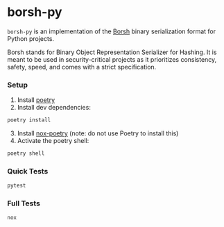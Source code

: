 # borsh-py

`borsh-py` is an implementation of the [Borsh](https://borsh.io/) binary serialization format for Python projects.

Borsh stands for Binary Object Representation Serializer for Hashing. It is meant to be used in security-critical projects as it prioritizes consistency, safety, speed, and comes with a strict specification.


### Setup

1. Install [poetry](https://python-poetry.org/docs/#installation)
2. Install dev dependencies:
```sh
poetry install

```
3. Install [nox-poetry](https://github.com/cjolowicz/nox-poetry) (note: do not use Poetry to install this)
4. Activate the poetry shell:
```sh
poetry shell

```

### Quick Tests
```sh
pytest

```

### Full Tests
```sh
nox

```
